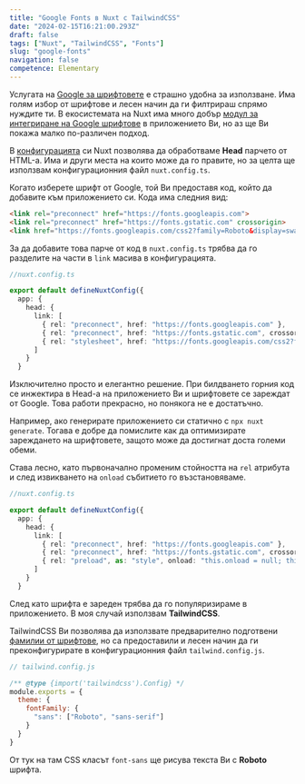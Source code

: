 ```yaml
---
title: "Google Fonts в Nuxt с TailwindCSS"
date: "2024-02-15T16:21:00.293Z"
draft: false
tags: ["Nuxt", "TailwindCSS", "Fonts"]
slug: "google-fonts"
navigation: false
competence: Elementary
---
```


Услугата на [Google за шрифтовете](https://fonts.google.com/) е страшно удобна за използване. Има голям избор от шрифтове и лесен начин да ги филтрираш спрямо нуждите ти. В екосистемата на Nuxt има много добър [модул за интегриране на Google шрифтове](https://google-fonts.nuxtjs.org/) в приложението Ви, но аз ще Ви покажа малко по-различен подход.

<!--more-->

В [конфигурацията](https://nuxt.com/docs/api/nuxt-config#head) си Nuxt позволява да обработваме **Head** парчето от HTML-а. Има и други места на които може да го правите, но за целта ще използвам конфигурационния файл `nuxt.config.ts`.

Когато изберете шрифт от Google, той Ви предоставя код, който да добавите към приложението си. Кода има следния вид:

```html
<link rel="preconnect" href="https://fonts.googleapis.com">
<link rel="preconnect" href="https://fonts.gstatic.com" crossorigin>
<link href="https://fonts.googleapis.com/css2?family=Roboto&display=swap" rel="stylesheet">
```

За да добавите това парче от код в `nuxt.config.ts` трябва да го разделите на части в `link` масива в конфигурацията.

```typescript
//nuxt.config.ts

export default defineNuxtConfig({
  app: {
    head: {
      link: [
        { rel: "preconnect", href: "https://fonts.googleapis.com" },
        { rel: "preconnect", href: "https://fonts.gstatic.com", crossorigin: "" },
        { rel: "stylesheet", href: "https://fonts.googleapis.com/css2?family=Roboto&display=swap" }
      ]
    }
  }
```

Изключително просто и елегантно решение. При билдването горния код се инжектира в Head-а на приложението Ви и шрифтовете се зареждат от Google. Това работи прекрасно, но понякога не е достатъчно.

Например, ако генерирате приложението си статично с `npx nuxt generate`. Тогава е добре да помислите как да оптимизирате зареждането на шрифтовете, защото може да достигнат доста големи обеми.

Става лесно, като първоначално променим стойността на `rel` атрибута и след извикването на `onload` събитието го възстановяваме.

```typescript
//nuxt.config.ts

export default defineNuxtConfig({
  app: {
    head: {
      link: [
        { rel: "preconnect", href: "https://fonts.googleapis.com" },
        { rel: "preconnect", href: "https://fonts.gstatic.com", crossorigin: "" },
        { rel: "preload", as: "style", onload: "this.onload = null; this.rel = 'stylesheet';", href: "https://fonts.googleapis.com/css2?family=Roboto&display=swap" }
      ]
    }
  }
```

След като шрифта е зареден трябва да го популяризираме в приложението. В моя случай използвам **TailwindCSS**.

TailwindCSS Ви позволява да използвате предварително подготвени [фамилии от шрифтове](https://tailwindcss.com/docs/font-family), но са предоставили и лесен начин да ги преконфигурирате в конфигурационния файл `tailwind.config.js`.

```javascript
// tailwind.config.js

/** @type {import('tailwindcss').Config} */
module.exports = {
  theme: {
    fontFamily: {
      "sans": ["Roboto", "sans-serif"]
    }
  }
}
```

От тук на там CSS класът `font-sans` ще рисува текста Ви с **Roboto** шрифта.